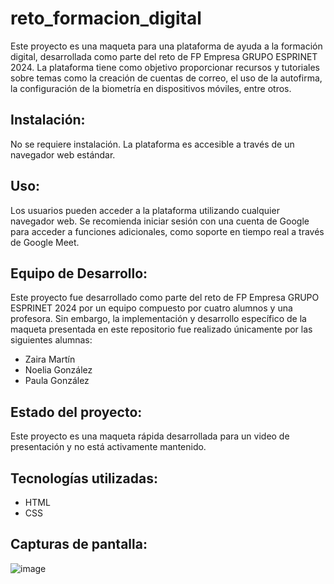 # reto_formacion_digital

  Este proyecto es una maqueta para una plataforma de ayuda a la formación digital, desarrollada como parte 
  del reto de FP Empresa GRUPO ESPRINET 2024. La plataforma tiene como objetivo proporcionar recursos y 
  tutoriales sobre temas como la creación de cuentas de correo, el uso de la autofirma, la configuración 
  de la biometría en dispositivos móviles, entre otros.
  
  ## Instalación:
  No se requiere instalación. La plataforma es accesible a través de un navegador web estándar.
  
  ## Uso:
  Los usuarios pueden acceder a la plataforma utilizando cualquier navegador web. Se recomienda iniciar 
  sesión con una cuenta de Google para acceder a funciones adicionales, como soporte en tiempo real a través de Google Meet.
  
  ## Equipo de Desarrollo:
  Este proyecto fue desarrollado como parte del reto de FP Empresa GRUPO ESPRINET 2024 por un equipo compuesto por 
  cuatro alumnos y una profesora. Sin embargo, la implementación y desarrollo específico de la maqueta presentada
  en este repositorio fue realizado únicamente por las siguientes alumnas:

  - Zaira Martín 
  - Noelia González 
  - Paula González 

  ## Estado del proyecto:
  Este proyecto es una maqueta rápida desarrollada para un video de presentación y no está activamente mantenido.

  ## Tecnologías utilizadas:
  - HTML
  - CSS

  ## Capturas de pantalla:

  ![image](https://github.com/ZairaMartin/reto_formacion_digital/assets/144007171/e956e572-cf0c-406e-ae2d-64981773792d)


 

